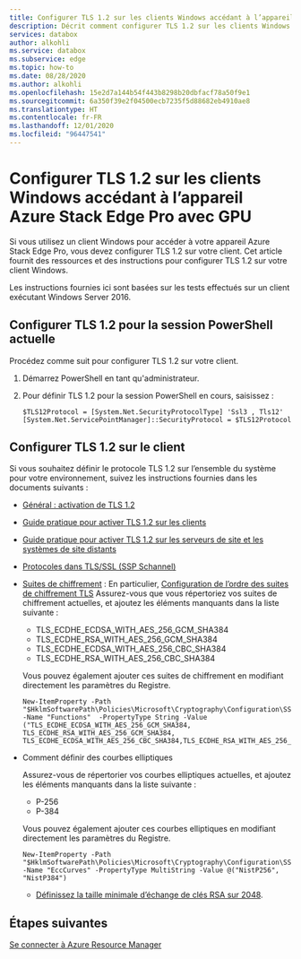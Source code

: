 ```yaml
---
title: Configurer TLS 1.2 sur les clients Windows accédant à l’appareil Azure Stack Edge Pro avec GPU
description: Décrit comment configurer TLS 1.2 sur les clients Windows accédant à l’appareil Azure Stack Edge Pro avec GPU.
services: databox
author: alkohli
ms.service: databox
ms.subservice: edge
ms.topic: how-to
ms.date: 08/28/2020
ms.author: alkohli
ms.openlocfilehash: 15e2d7a144b54f443b8298b20dbfacf78a50f9e1
ms.sourcegitcommit: 6a350f39e2f04500ecb7235f5d88682eb4910ae8
ms.translationtype: HT
ms.contentlocale: fr-FR
ms.lasthandoff: 12/01/2020
ms.locfileid: "96447541"
---
```

# <a name="configure-tls-12-on-windows-clients-accessing-azure-stack-edge-pro-device"></a>Configurer TLS 1.2 sur les clients Windows accédant à l’appareil Azure Stack Edge Pro avec GPU

<!--[!INCLUDE [applies-to-skus](../../includes/azure-stack-edge-applies-to-all-sku.md)]-->

Si vous utilisez un client Windows pour accéder à votre appareil Azure Stack Edge Pro, vous devez configurer TLS 1.2 sur votre client. Cet article fournit des ressources et des instructions pour configurer TLS 1.2 sur votre client Windows. 

Les instructions fournies ici sont basées sur les tests effectués sur un client exécutant Windows Server 2016.

## <a name="configure-tls-12-for-current-powershell-session"></a>Configurer TLS 1.2 pour la session PowerShell actuelle

Procédez comme suit pour configurer TLS 1.2 sur votre client.

1. Démarrez PowerShell en tant qu'administrateur.
2. Pour définir TLS 1.2 pour la session PowerShell en cours, saisissez :
  
    ```azurepowershell
    $TLS12Protocol = [System.Net.SecurityProtocolType] 'Ssl3 , Tls12'
    [System.Net.ServicePointManager]::SecurityProtocol = $TLS12Protocol
    ```
## <a name="configure-tls-12-on-client"></a>Configurer TLS 1.2 sur le client

Si vous souhaitez définir le protocole TLS 1.2 sur l’ensemble du système pour votre environnement, suivez les instructions fournies dans les documents suivants :

- [Général : activation de TLS 1.2](/windows-server/security/tls/tls-registry-settings#tls-12)
- [Guide pratique pour activer TLS 1.2 sur les clients](/configmgr/core/plan-design/security/enable-tls-1-2-client)
- [Guide pratique pour activer TLS 1.2 sur les serveurs de site et les systèmes de site distants](/configmgr/core/plan-design/security/enable-tls-1-2-server)
- [Protocoles dans TLS/SSL (SSP Schannel)](/windows-server/security/tls/manage-tls#configuring-tls-ecc-curve-order)
- [Suites de chiffrement](/windows-server/security/tls/tls-registry-settings#tls-12) : En particulier, [Configuration de l’ordre des suites de chiffrement TLS](/windows-server/security/tls/manage-tls#configuring-tls-cipher-suite-order) Assurez-vous que vous répertoriez vos suites de chiffrement actuelles, et ajoutez les éléments manquants dans la liste suivante :

    - TLS_ECDHE_ECDSA_WITH_AES_256_GCM_SHA384
    - TLS_ECDHE_RSA_WITH_AES_256_GCM_SHA384
    - TLS_ECDHE_ECDSA_WITH_AES_256_CBC_SHA384
    - TLS_ECDHE_RSA_WITH_AES_256_CBC_SHA384

    Vous pouvez également ajouter ces suites de chiffrement en modifiant directement les paramètres du Registre.

    ```azurepowershell
    New-ItemProperty -Path "$HklmSoftwarePath\Policies\Microsoft\Cryptography\Configuration\SSL\00010002" -Name "Functions"  -PropertyType String -Value ("TLS_ECDHE_ECDSA_WITH_AES_256_GCM_SHA384, TLS_ECDHE_RSA_WITH_AES_256_GCM_SHA384, TLS_ECDHE_ECDSA_WITH_AES_256_CBC_SHA384,TLS_ECDHE_RSA_WITH_AES_256_CBC_SHA384")
    ```

- Comment définir des courbes elliptiques

    Assurez-vous de répertorier vos courbes elliptiques actuelles, et ajoutez les éléments manquants dans la liste suivante :

    - P-256 
    - P-384

    Vous pouvez également ajouter ces courbes elliptiques en modifiant directement les paramètres du Registre.
    
    ```azurepowershell
    New-ItemProperty -Path "$HklmSoftwarePath\Policies\Microsoft\Cryptography\Configuration\SSL\00010002" -Name "EccCurves" -PropertyType MultiString -Value @("NistP256", "NistP384")
    ```
    
    - [Définissez la taille minimale d’échange de clés RSA sur 2048](/windows-server/security/tls/tls-registry-settings#keyexchangealgorithm---client-rsa-key-sizes).



## <a name="next-steps"></a>Étapes suivantes

[Se connecter à Azure Resource Manager](azure-stack-edge-j-series-connect-resource-manager.md)